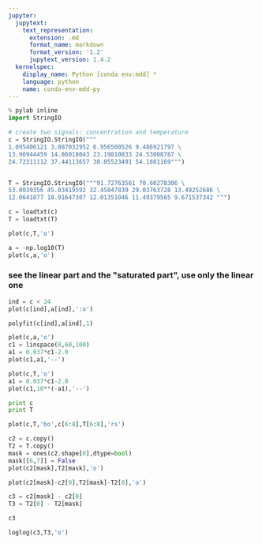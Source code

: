 ```yaml
---
jupyter:
  jupytext:
    text_representation:
      extension: .md
      format_name: markdown
      format_version: '1.2'
      jupytext_version: 1.4.2
  kernelspec:
    display_name: Python [conda env:mdd] *
    language: python
    name: conda-env-mdd-py
---
```


```python jupyter={"outputs_hidden": false}
% pylab inline
import StringIO
```

```python jupyter={"outputs_hidden": false}
# create two signals: concentration and temperature
c = StringIO.StringIO("""
1.095406121 3.887032952 6.956500526 9.486921797 \
13.96944459 14.86018043 23.19810833 24.53008787 \
24.72311112 37.44113657 38.05523491 54.1881169""")


T = StringIO.StringIO("""91.72763561 70.60278306 \
53.0039356 45.03419592 32.45847839 29.03763728 13.49252686 \
12.0641877 18.91647307 12.01351046 11.49379565 9.671537342 """)

c = loadtxt(c)
T = loadtxt(T)
```

```python jupyter={"outputs_hidden": false}
plot(c,T,'o')
```

```python jupyter={"outputs_hidden": false}
a = -np.log10(T)
plot(c,a,'o')
```

### see the linear part and the "saturated part", use only the linear one

```python jupyter={"outputs_hidden": false}
ind = c < 24
plot(c[ind],a[ind],':o')
```

```python jupyter={"outputs_hidden": false}
polyfit(c[ind],a[ind],1)
```

```python jupyter={"outputs_hidden": false}
plot(c,a,'o')
c1 = linspace(0,60,100)
a1 = 0.037*c1-2.0
plot(c1,a1,'--')
```

```python jupyter={"outputs_hidden": false}
plot(c,T,'o')
a1 = 0.037*c1-2.0
plot(c1,10**(-a1),'--')
```

```python jupyter={"outputs_hidden": false}
print c
print T
```

```python jupyter={"outputs_hidden": false}
plot(c,T,'bo',c[6:8],T[6:8],'rs')
```

```python jupyter={"outputs_hidden": false}
c2 = c.copy()
T2 = T.copy()
mask = ones(c2.shape[0],dtype=bool)
mask[[6,7]] = False
plot(c2[mask],T2[mask],'o')
```

```python jupyter={"outputs_hidden": false}
plot(c2[mask]-c2[0],T2[mask]-T2[0],'o')
```

```python jupyter={"outputs_hidden": true}
c3 = c2[mask] - c2[0]
T3 = T2[0] - T2[mask]
```

```python jupyter={"outputs_hidden": false}
c3
```

```python jupyter={"outputs_hidden": false}
loglog(c3,T3,'o')
```

```python jupyter={"outputs_hidden": false}

```

```python jupyter={"outputs_hidden": true}

```

```python jupyter={"outputs_hidden": true}

```
